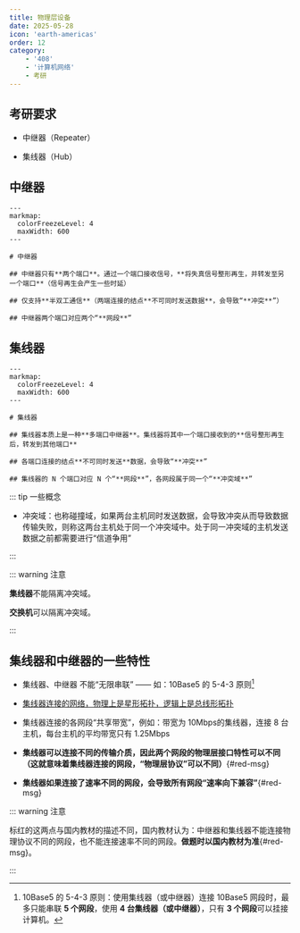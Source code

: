```yaml
---
title: 物理层设备
date: 2025-05-28
icon: 'earth-americas'
order: 12
category: 
    - '408'
    - '计算机网络'
    - 考研
---
```


## 考研要求

- 中继器（Repeater）

- 集线器（Hub）

## 中继器

````markmap
---
markmap:
  colorFreezeLevel: 4
  maxWidth: 600
---

# 中继器

## 中继器只有**两个端口**。通过一个端口接收信号，**将失真信号整形再生，并转发至另一个端口**（信号再生会产生一些时延）

## 仅支持**半双工通信**（两端连接的结点**不可同时发送数据**，会导致“**冲突**”）

## 中继器两个端口对应两个“**网段**”

````

## 集线器

````markmap
---
markmap:
  colorFreezeLevel: 4
  maxWidth: 600
---

# 集线器

## 集线器本质上是一种**多端口中继器**。集线器将其中一个端口接收到的**信号整形再生后，转发到其他端口**

## 各端口连接的结点**不可同时发送**数据，会导致“**冲突**”

## 集线器的 N 个端口对应 N 个“**网段**”，各网段属于同一个“**冲突域**”

````

::: tip 一些概念

- 冲突域：也称碰撞域，如果两台主机同时发送数据，会导致冲突从而导致数据传输失败，则称这两台主机处于同一个冲突域中。处于同一冲突域的主机发送数据之前都需要进行“信道争用”

:::

::: warning 注意

**集线器**不能隔离冲突域。

**交换机**可以隔离冲突域。

:::

## 集线器和中继器的一些特性

- 集线器、中继器 不能“无限串联” —— 如：10Base5 的 5-4-3 原则[^1]

- [集线器连接的网络，物理上是星形拓扑，逻辑上是总线形拓扑](./ClassificationOfComputerNetworks.html#按拓扑结构分类)

- 集线器连接的各网段“共享带宽”，例如：带宽为 10Mbps的集线器，连接 8 台主机，每台主机的平均带宽只有 1.25Mbps

- **集线器可以连接不同的传输介质，因此两个网段的物理层接口特性可以不同（这就意味着集线器连接的网段，“物理层协议”可以不同）**{#red-msg}

- **集线器如果连接了速率不同的网段，会导致所有网段“速率向下兼容”**{#red-msg}

::: warning 注意

标红的这两点与国内教材的描述不同，国内教材认为：中继器和集线器不能连接物理协议不同的网段，也不能连接速率不同的网段。**做题时以国内教材为准**{#red-msg}。

:::


[^1]: 10Base5 的 5-4-3 原则：使用集线器（或中继器）连接 10Base5 网段时，最多只能串联 **5 个网段**，使用 **4 台集线器（或中继器）**，只有 **3 个网段**可以挂接计算机。